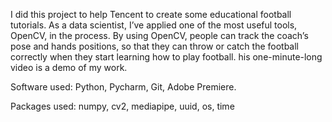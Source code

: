 I did this project to help Tencent to create some educational football tutorials. As a data scientist, I’ve applied one of the most useful tools, OpenCV, in the process. By using OpenCV, people can track the coach’s pose and hands positions, so that they can throw or catch the football correctly when they start learning how to play football. his one-minute-long video is a demo of my work.

Software used: Python, Pycharm, Git, Adobe Premiere.

Packages used: numpy, cv2, mediapipe, uuid, os, time
